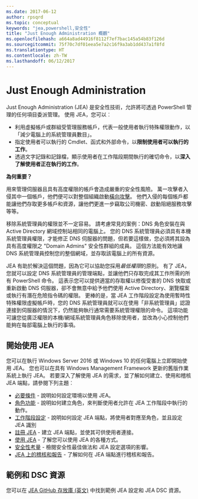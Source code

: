 ```yaml
---
ms.date: 2017-06-12
author: rpsqrd
ms.topic: conceptual
keywords: "jea,powershell,安全性"
title: "Just Enough Administration 概觀"
ms.openlocfilehash: a664a8ad44916f8112f7ef7bac145a54b83f126d
ms.sourcegitcommit: 75f70c7df01eea5e7a2c16f9a3ab1dd437a1f8fd
ms.translationtype: HT
ms.contentlocale: zh-TW
ms.lasthandoff: 06/12/2017
---
```

<a id="just-enough-administration" class="xliff"></a>
# Just Enough Administration

Just Enough Administration (JEA) 是安全性技術，允許將可透過 PowerShell 管理的任何項目委派管理。
使用 JEA，您可以︰

- 利用虛擬帳戶或群組受管理服務帳戶，代表一般使用者執行特殊權限動作，以「減少電腦上的系統管理員數目」。
- 指定使用者可以執行的 Cmdlet、函式和外部命令，以**限制使用者可以執行的工作**。
- 透過文字記錄和記錄檔，顯示使用者在工作階段期間執行的確切命令，以**深入了解使用者正在執行的工作**。

**為何重要？**

用來管理伺服器且具有高度權限的帳戶會造成嚴重的安全性風險。
萬一攻擊者入侵其中一個帳戶，他們便可以對整個組織啟動[橫向攻擊](http://aka.ms/pth)。
他們入侵的每個帳戶都能讓他們存取更多帳戶和資源，讓他們更進一步竊取公司機密、啟動阻絕服務攻擊等等。

移除系統管理員的權限並不一定容易。
請考慮常見的案例：DNS 角色安裝在與 Active Directory 網域控制站相同的電腦上。
您的 DNS 系統管理員必須具有本機系統管理員權限，才能修正 DNS 伺服器的問題，但若要這樣做，您必須將其設為具有高度權限之 "Domain Admins" 安全性群組的成員。
這個方法能有效地讓 DNS 系統管理員控制您的整個網域，並存取該電腦上的所有資源。

JEA 有助於解決這個問題，因為它可以協助您採用*最低權限*的原則。
有了 JEA，您就可以設定 DNS 系統管理員的管理端點，並讓他們只存取完成其工作所需的所有 PowerShell 命令。
這表示您可以提供適當的存取權以修復受害的 DNS 快取或重新啟動 DNS 伺服器，卻不會無意中給予他們使用 Active Directory、瀏覽檔案或執行有潛在危險指令碼的權限。
更棒的是，當 JEA 工作階段設定為使用暫時性特殊權限虛擬帳戶時，您的 DNS 系統管理員就可以在使用「非系統管理員」認證連接到伺服器的情況下，仍然能夠執行通常需要系統管理權限的命令。
這項功能可讓您從廣泛權限的本機/網域系統管理員角色移除使用者，並改為小心控制他們能夠在每部電腦上執行的事項。

<a id="get-started-with-jea" class="xliff"></a>
## 開始使用 JEA

您可以在執行 Windows Server 2016 或 Windows 10 的任何電腦上立即開始使用 JEA。
您也可以在具有 Windows Management Framework 更新的舊版作業系統上執行 JEA。
若要深入了解使用 JEA 的需求，並了解如何建立、使用和稽核 JEA 端點，請參閱下列主題︰

- [必要條件](prerequisites.md) - 說明如何設定環境以使用 JEA。
- [角色功能](role-capabilities.md) - 說明如何建立角色，來判斷使用者允許在 JEA 工作階段中執行的動作。
- [工作階段設定](session-configurations.md) - 說明如何設定 JEA 端點，將使用者對應至角色，並且設定 JEA 識別
- [註冊 JEA](register-jea.md) - 建立 JEA 端點，並使其可供使用者連接。
- [使用 JEA](using-jea.md) - 了解您可以使用 JEA 的各種方式。
- [安全性考量](security-considerations.md) - 檢閱安全性最佳做法和 JEA 設定選項的影響。
- [JEA 上的稽核和報告](audit-and-report.md) - 了解如何在 JEA 端點進行稽核和報告。

<a id="samples-and-dsc-resource" class="xliff"></a>
## 範例和 DSC 資源

您可以在 [JEA GitHub 存放庫 (英文)](https://github.com/PowerShell/JEA) 中找到範例 JEA 設定和 JEA DSC 資源。

